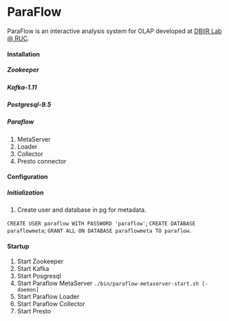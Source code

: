 # ParaFlow

ParaFlow is an interactive analysis system for OLAP developed at [DBIIR Lab @ RUC](http://iir.ruc.edu.cn).

#### Installation
##### Zookeeper
##### Kafka-1.11
##### Postgresql-9.5
##### Paraflow
1. MetaServer
2. Loader
3. Collector
4. Presto connector

#### Configuration
##### Initialization
1. Create user and database in pg for metadata.

`CREATE USER paraflow WITH PASSWORD 'paraflow'`;
`CREATE DATABASE paraflowmeta`;
`GRANT ALL ON DATABASE paraflowmeta TO paraflow`.

#### Startup
1. Start Zookeeper
2. Start Kafka
3. Start Posgresql
4. Start Paraflow MetaServer
`./bin/paraflow-metaserver-start.sh [-daemon]`
5. Start Paraflow Loader
6. Start Paraflow Collector
7. Start Presto
